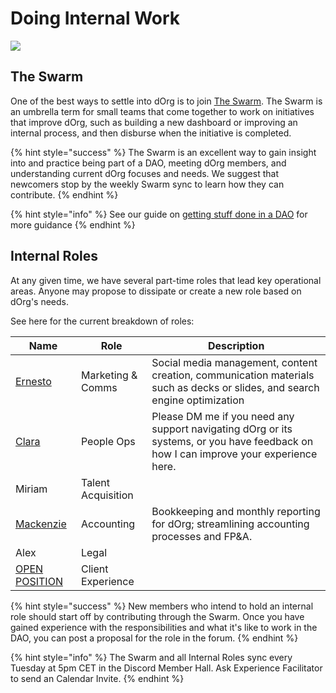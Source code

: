 # Doing Internal Work

![](https://i.gifer.com/4dau.gif)

## The Swarm

One of the best ways to settle into dOrg is to join [The Swarm](https://forum.dorg.tech/t/swarm-bucket/237). The Swarm is an umbrella term for small teams that come together to work on initiatives that improve dOrg, such as building a new dashboard or improving an internal process, and then disburse when the initiative is completed.

{% hint style="success" %}
The Swarm is an excellent way to gain insight into and practice being part of a DAO, meeting dOrg members, and understanding current dOrg focuses and needs. We suggest that newcomers stop by the weekly Swarm sync to learn how they can contribute.
{% endhint %}

{% hint style="info" %}
See our guide on [getting stuff done in a DAO](../resources/getting-stuff-done-in-a-dao.md) for more guidance
{% endhint %}

## Internal Roles

At any given time, we have several part-time roles that lead key operational areas.  Anyone may propose to dissipate or create a new role based on dOrg's needs.

See here for the current breakdown of roles:

| Name                                                                    | Role                | Description                                                                                                                           |
| ----------------------------------------------------------------------- | ------------------- | ------------------------------------------------------------------------------------------------------------------------------------- |
| [Ernesto](https://forum.dorg.tech/t/marcomms-ernesto/90)                | Marketing & Comms   | Social media management, content creation, communication materials such as decks or slides, and search engine optimization            |
| [Clara](https://forum.dorg.tech/t/experience-facilitator-clara/301)     | People Ops          | Please DM me if you need any support navigating dOrg or its systems, or you have feedback on how I can improve your experience here.  |
| Miriam                                                                  | Talent Acquisition  |                                                                                                                                       |
| [Mackenzie](https://forum.dorg.tech/t/accounting-finance-mackenzie/230) | Accounting          | Bookkeeping and monthly reporting for dOrg; streamlining accounting processes and FP\&A.                                              |
| Alex                                                                    | Legal               |                                                                                                                                       |
| [OPEN POSITION](https://airtable.com/shr0eQZfACL3Yarac)                 | Client Experience   |                                                                                                                                       |



{% hint style="success" %}
New members who intend to hold an internal role should start off by contributing through the Swarm. Once you have gained experience with the responsibilities and what it's like to work in the DAO, you can post a proposal for the role in the forum.
{% endhint %}

{% hint style="info" %}
The Swarm and all Internal Roles sync every Tuesday at 5pm CET in the Discord Member Hall. Ask Experience Facilitator to send an Calendar Invite.&#x20;
{% endhint %}

